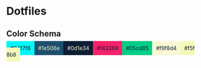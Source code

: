 # Dotfiles

## Color Schema

<span style="background:#04f7f8; color:#0d1e34; padding:10px;">#04f7f8</span><span style="background:#1e506e; color:#f9f8d4; padding:10px;">#1e506e</span><span style="background:#0d1e34; color:#f9f8d4; padding:10px;">#0d1e34</span><span style="background:#f42269; color:#0d1e34; padding:10px;">#f42269</span><span style="background:#05cd85; color:#0d1e34; padding:10px;">#05cd85</span><span style="background:#f9f8d4; color:#0d1e34; padding:10px;">#f9f8d4</span><span style="background:#f5f8b8; color:#0d1e34; padding:10px;">#f5f8b8</span>

